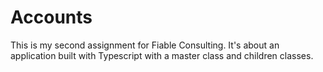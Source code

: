# Accounts
This is my second assignment for Fiable Consulting. It's about an application built with Typescript with a master class and children classes.
